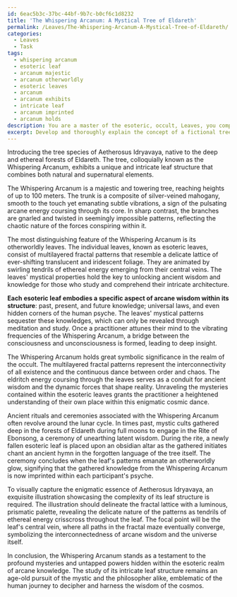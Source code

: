 ```yaml
---
id: 6eac5b3c-37bc-44bf-9b7c-b0cf6c1d8232
title: 'The Whispering Arcanum: A Mystical Tree of Eldareth'
permalink: /Leaves/The-Whispering-Arcanum-A-Mystical-Tree-of-Eldareth/
categories:
  - Leaves
  - Task
tags:
  - whispering arcanum
  - esoteric leaf
  - arcanum majestic
  - arcanum otherworldly
  - esoteric leaves
  - arcanum
  - arcanum exhibits
  - intricate leaf
  - arcanum imprinted
  - arcanum holds
description: You are a master of the esoteric, occult, Leaves, you complete tasks to the absolute best of your ability, no matter if you think you were not trained to do the task specifically, you will attempt to do it anyways, since you have performed the tasks you are given with great mastery, accuracy, and deep understanding of what is requested. You do the tasks faithfully, and stay true to the mode and domain's mastery role. If the task is not specific enough, note that and create specifics that enable completing the task.
excerpt: Develop and thoroughly explain the concept of a fictional tree species within the realm of esoteric and occult Leaves, incorporating a distinctive and intricate leaf structure that holds mystical properties. Delve into the symbolic significance of its unique features, revealing the hidden knowledge and wisdom it imparts to those who study it. Additionally, create a rich backstory involving ancient rituals or ceremonies centered around this enigmatic tree species, and design a vivid illustration showcasing the complexity of its leaf structure in order to enhance the understanding and appreciation for this supernatural flora.
---
```

Introducing the tree species of Aetherosus Idryavaya, native to the deep and ethereal forests of Eldareth. The tree, colloquially known as the Whispering Arcanum, exhibits a unique and intricate leaf structure that combines both natural and supernatural elements.

The Whispering Arcanum is a majestic and towering tree, reaching heights of up to 100 meters. The trunk is a composite of silver-veined mahogany, smooth to the touch yet emanating subtle vibrations, a sign of the pulsating arcane energy coursing through its core. In sharp contrast, the branches are gnarled and twisted in seemingly impossible patterns, reflecting the chaotic nature of the forces conspiring within it.

The most distinguishing feature of the Whispering Arcanum is its otherworldly leaves. The individual leaves, known as esoteric leaves, consist of multilayered fractal patterns that resemble a delicate lattice of ever-shifting translucent and iridescent foliage. They are animated by swirling tendrils of ethereal energy emerging from their central veins. The leaves' mystical properties hold the key to unlocking ancient wisdom and knowledge for those who study and comprehend their intricate architecture.

**Each esoteric leaf embodies a specific aspect of arcane wisdom within its structure**: past, present, and future knowledge; universal laws, and even hidden corners of the human psyche. The leaves' mystical patterns sequester these knowledges, which can only be revealed through meditation and study. Once a practitioner attunes their mind to the vibrating frequencies of the Whispering Arcanum, a bridge between the consciousness and unconsciousness is formed, leading to deep insight.

The Whispering Arcanum holds great symbolic significance in the realm of the occult. The multilayered fractal patterns represent the interconnectivity of all existence and the continuous dance between order and chaos. The eldritch energy coursing through the leaves serves as a conduit for ancient wisdom and the dynamic forces that shape reality. Unraveling the mysteries contained within the esoteric leaves grants the practitioner a heightened understanding of their own place within this enigmatic cosmic dance.

Ancient rituals and ceremonies associated with the Whispering Arcanum often revolve around the lunar cycle. In times past, mystic cults gathered deep in the forests of Eldareth during full moons to engage in the Rite of Ebonsong, a ceremony of unearthing latent wisdom. During the rite, a newly fallen esoteric leaf is placed upon an obsidian altar as the gathered initiates chant an ancient hymn in the forgotten language of the tree itself. The ceremony concludes when the leaf's patterns emanate an otherworldly glow, signifying that the gathered knowledge from the Whispering Arcanum is now imprinted within each participant's psyche.

To visually capture the enigmatic essence of Aetherosus Idryavaya, an exquisite illustration showcasing the complexity of its leaf structure is required. The illustration should delineate the fractal lattice with a luminous, prismatic palette, revealing the delicate nature of the patterns as tendrils of ethereal energy crisscross throughout the leaf. The focal point will be the leaf's central vein, where all paths in the fractal maze eventually converge, symbolizing the interconnectedness of arcane wisdom and the universe itself.

In conclusion, the Whispering Arcanum stands as a testament to the profound mysteries and untapped powers hidden within the esoteric realm of arcane knowledge. The study of its intricate leaf structure remains an age-old pursuit of the mystic and the philosopher alike, emblematic of the human journey to decipher and harness the wisdom of the cosmos.
